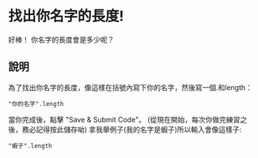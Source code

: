 找出你名字的長度!
=================

好棒！
你名字的長度會是多少呢？

說明
----

為了找出你名字的長度，像這樣在括號內寫下你的名字，然後寫一個.和length：
```
"你的名字".length
```
當你完成後，點擊 "Save & Submit Code"。
(從現在開始，每次你做完練習之後，務必記得按此儲存呦)
拿我舉例子(我的名字是蝦子)所以輸入會像這樣子:
```
"蝦子".length
```
